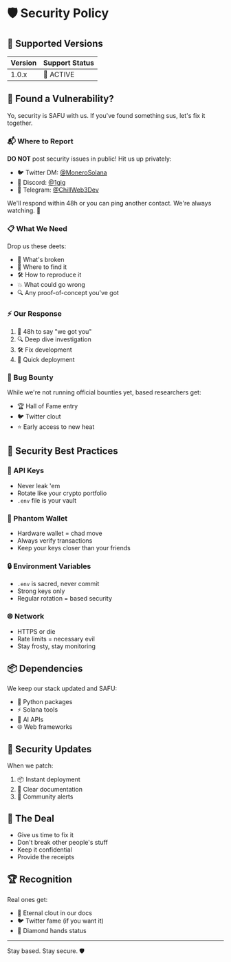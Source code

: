 # 🛡️ Security Policy

## 🎯 Supported Versions

| Version | Support Status    |
| ------- | ---------------- |
| 1.0.x   | 💪 ACTIVE        |

## 🚨 Found a Vulnerability?

Yo, security is SAFU with us. If you've found something sus, let's fix it together.

### 📬 Where to Report

**DO NOT** post security issues in public! Hit us up privately:

- 🐦 Twitter DM: [@MoneroSolana](https://twitter.com/MoneroSolana)
- 💬 Discord: [@1gig](https://discord.com/users/1284887060825509890)
- 📱 Telegram: [@ChillWeb3Dev](https://t.me/ChillWeb3Dev)

We'll respond within 48h or you can ping another contact. We're always watching. 👀

### 📋 What We Need

Drop us these deets:
- 🎯 What's broken
- 📍 Where to find it
- 🛠️ How to reproduce it
- 💥 What could go wrong
- 🔍 Any proof-of-concept you've got

### ⚡ Our Response

1. 📨 48h to say "we got you"
2. 🔍 Deep dive investigation
3. 🛠️ Fix development
4. 🚀 Quick deployment

### 🎁 Bug Bounty

While we're not running official bounties yet, based researchers get:
- 🏆 Hall of Fame entry
- 🐦 Twitter clout
- ⭐ Early access to new heat

## 💪 Security Best Practices

### 🔑 API Keys
- Never leak 'em
- Rotate like your crypto portfolio
- `.env` file is your vault

### 👻 Phantom Wallet
- Hardware wallet = chad move
- Always verify transactions
- Keep your keys closer than your friends

### 🔒 Environment Variables
- `.env` is sacred, never commit
- Strong keys only
- Regular rotation = based security

### 🌐 Network
- HTTPS or die
- Rate limits = necessary evil
- Stay frosty, stay monitoring

## 📦 Dependencies

We keep our stack updated and SAFU:
- 🐍 Python packages
- ⚡ Solana tools
- 🤖 AI APIs
- 🌐 Web frameworks

## 🚀 Security Updates

When we patch:
1. 📦 Instant deployment
2. 📝 Clear documentation
3. 🔔 Community alerts

## 🤝 The Deal

- Give us time to fix it
- Don't break other people's stuff
- Keep it confidential
- Provide the receipts

## 🏆 Recognition

Real ones get:
- 📜 Eternal clout in our docs
- 🐦 Twitter fame (if you want it)
- 💎 Diamond hands status

---

Stay based. Stay secure. 🛡️ 